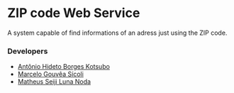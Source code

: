 # ZIP code Web Service

A system capable of find informations of an adress just using the ZIP code.

### Developers
- [Antônio Hideto Borges Kotsubo](https://github.com/antoniokot)
- [Marcelo Gouvêa Sícoli](https://github.com/SeijiNoda)
- [Matheus Seiji Luna Noda](https://github.com/Marcelo-Sicoli)
